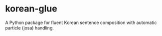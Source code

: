 # korean-glue
A Python package for fluent Korean sentence composition with automatic particle (josa) handling.
